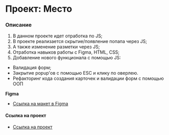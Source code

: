 # Проект: Место

### Описание

1. В данном проекте идет отработка по JS;
2. В проекте реализается скрытие/появление попапа через JS;
3. А также изменение разметки через JS;
4. Отработка навыков работы с Figma, HTML, CSS;
5. Добавление нового функционала с помощью JS:
  - Валидация форм;
  - Закрытие popup'ов с помощью ESC и клику по оверлею.
  - Рефакторинг кода создания карточек и валидации форм с помощью ООП

**Figma**

* [Ссылка на макет в Figma](https://www.figma.com/file/2cn9N9jSkmxD84oJik7xL7/JavaScript.-Sprint-4?node-id=0%3A1)

#### Ссылка на проект

* [Ссылка на проект](https://ieasyjet.github.io/third-project/index.html)

